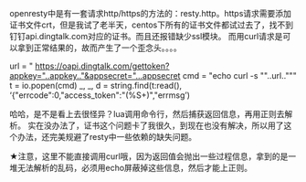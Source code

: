 openresty中是有一套请求http/https的方法的：resty.http。https请求需要添加证书文件crt，但是我试了老半天，centos下所有的证书文件都试过去了，找不到钉钉api.dingtalk.com对应的证书。而且还报错缺少ssl模块。
而用curl请求是可以拿到正常结果的，故而产生了一个歪念头。。。。

url = " https://oapi.dingtalk.com/gettoken?appkey="..appkey.."&appsecret="…appsecret
cmd = "echo curl -s \""..url.."\""
t = io.popen(cmd)
_, _, d = string.find(t:read(), ‘{"errcode":0,"access_token":"(%S+)","errmsg’)

哈哈，是不是看上去很怪异？lua调用命令行，然后捕获返回信息，再用正则去解析。
实在没办法了，证书这个问题卡了我很久，到现在也没有解决，所以用了这个办法，还完美规避了resty中一些依赖的缺失问题。

★注意，这里不能直接调用curl哦，因为返回值会抛出一些过程信息，拿到的是一堆无法解析的乱码，必须用echo屏蔽掉这些信息，然后才能上正则。
